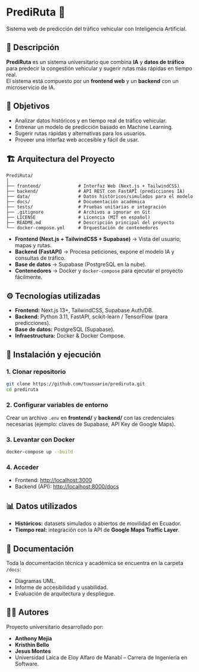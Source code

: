 # PrediRuta 🚦  
Sistema web de predicción del tráfico vehicular con Inteligencia Artificial.  

## 📌 Descripción
**PrediRuta** es un sistema universitario que combina **IA** y **datos de tráfico** para predecir la congestión vehicular y sugerir rutas más rápidas en tiempo real.  
El sistema está compuesto por un **frontend web** y un **backend** con un microservicio de IA.

## 🎯 Objetivos
- Analizar datos históricos y en tiempo real de tráfico vehicular.  
- Entrenar un modelo de predicción basado en Machine Learning.  
- Sugerir rutas rápidas y alternativas para los usuarios.  
- Proveer una interfaz web accesible y fácil de usar.  

## 🏗️ Arquitectura del Proyecto
```
PrediRuta/
│
├── frontend/              # Interfaz Web (Next.js + TailwindCSS)
├── backend/               # API REST con FastAPI (predicciones IA)
├── data/                  # Datos históricos/simulados para el modelo
├── docs/                  # Documentación académica
├── tests/                 # Pruebas unitarias e integración
├── .gitignore             # Archivos a ignorar en Git
├── LICENSE                # Licencia (MIT en español)
├── README.md              # Descripción principal del proyecto
└── docker-compose.yml     # Orquestación de contenedores

```

- **Frontend (Next.js + TailwindCSS + Supabase)** → Vista del usuario, mapas y rutas.  
- **Backend (FastAPI)** → Procesa peticiones, expone el modelo IA y consultas de tráfico.  
- **Base de datos** → Supabase (PostgreSQL en la nube).  
- **Contenedores** → Docker y `docker-compose` para ejecutar el proyecto fácilmente.  

## ⚙️ Tecnologías utilizadas
- **Frontend:** Next.js 13+, TailwindCSS, Supabase Auth/DB.  
- **Backend:** Python 3.11, FastAPI, scikit-learn / TensorFlow (para predicciones).  
- **Base de datos:** PostgreSQL (Supabase).  
- **Infraestructura:** Docker & Docker Compose.  

## 🚀 Instalación y ejecución

### 1. Clonar repositorio
```bash
git clone https://github.com/tuusuario/prediruta.git
cd prediruta
```

### 2. Configurar variables de entorno
Crear un archivo `.env` en **frontend/** y **backend/** con las credenciales necesarias (ejemplo: claves de Supabase, API Key de Google Maps).

### 3. Levantar con Docker
```bash
docker-compose up --build
```

### 4. Acceder
- Frontend: [http://localhost:3000](http://localhost:3000)  
- Backend (API): [http://localhost:8000/docs](http://localhost:8000/docs)  

## 📊 Datos utilizados
- **Históricos:** datasets simulados o abiertos de movilidad en Ecuador.  
- **Tiempo real:** integración con la API de **Google Maps Traffic Layer**.  

## 📄 Documentación
Toda la documentación técnica y académica se encuentra en la carpeta `/docs`:
- Diagramas UML.  
- Informe de accesibilidad y usabilidad.  
- Evaluación de arquitectura y despliegue.  

## 👨‍💻 Autores
Proyecto universitario desarrollado por:  
- **Anthony Mejia** 
- **Kristhin Bello** 
- **Jesus Montes** 
- Universidad Laica de Eloy Alfaro de Manabí – Carrera de Ingeniería en Software.  
